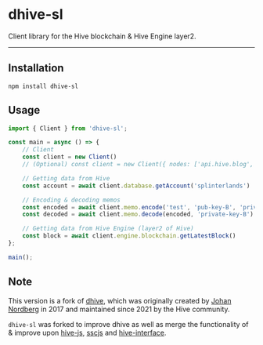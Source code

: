 # dhive-sl

Client library for the Hive blockchain & Hive Engine layer2.

---

## Installation

```
npm install dhive-sl
```

## Usage

```Typescript
import { Client } from 'dhive-sl';

const main = async () => {
    // Client
    const client = new Client()
    // (Optional) const client = new Client({ nodes: ['api.hive.blog', 'api.deathwing.me', 'anyx.io'] })

    // Getting data from Hive
    const account = await client.database.getAccount('splinterlands')

    // Encoding & decoding memos
    const encoded = await client.memo.encode('test', 'pub-key-B', 'private-key-A')
    const decoded = await client.memo.decode(encoded, 'private-key-B')

    // Getting data from Hive Engine (layer2 of Hive)
    const block = await client.engine.blockchain.getLatestBlock()
};

main();
```

## Note

This version is a fork of [dhive](https://gitlab.syncad.com/hive/dhive), which was originally created by [Johan Nordberg](https://github.com/jnordberg) in 2017 and maintained since 2021 by the Hive community.

`dhive-sl` was forked to improve dhive as well as merge the functionality of & improve upon [hive-js](https://gitlab.syncad.com/hive/hive-js), [sscjs](https://github.com/harpagon210/sscjs) and [hive-interface](https://github.com/steem-monsters/hive-interface).
